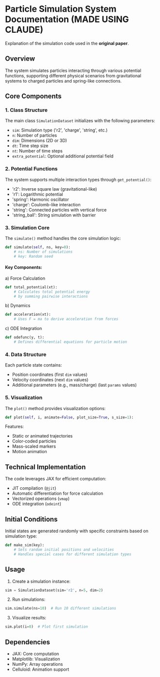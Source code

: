 # Particle Simulation System Documentation (MADE USING CLAUDE)

Explanation of the simulation code used in the **original paper**.

## Overview

The system simulates particles interacting through various potential functions, supporting different physical scenarios from gravitational systems to charged particles and spring-like connections.

## Core Components

### 1. Class Structure

The main class `SimulationDataset` initializes with the following parameters:
- `sim`: Simulation type ('r2', 'charge', 'string', etc.)
- `n`: Number of particles
- `dim`: Dimensions (2D or 3D)
- `dt`: Time step size
- `nt`: Number of time steps
- `extra_potential`: Optional additional potential field

### 2. Potential Functions

The system supports multiple interaction types through `get_potential()`:
- 'r2': Inverse square law (gravitational-like)
- 'r1': Logarithmic potential
- 'spring': Harmonic oscillator
- 'charge': Coulomb-like interaction
- 'string': Connected particles with vertical force
- 'string_ball': String simulation with barrier

### 3. Simulation Core

The `simulate()` method handles the core simulation logic:
```python
def simulate(self, ns, key=0):
    # ns: Number of simulations
    # key: Random seed
```

#### Key Components:

a) Force Calculation
```python
def total_potential(xt):
    # Calculates total potential energy 
    # by summing pairwise interactions
```

b) Dynamics
```python
def acceleration(xt):
    # Uses F = ma to derive acceleration from forces
```

c) ODE Integration
```python
def odefunc(y, t):
    # Defines differential equations for particle motion
```

### 4. Data Structure

Each particle state contains:
- Position coordinates (first `dim` values)
- Velocity coordinates (next `dim` values)
- Additional parameters (e.g., mass/charge) (last `params` values)

### 5. Visualization

The `plot()` method provides visualization options:
```python
def plot(self, i, animate=False, plot_size=True, s_size=1):
```
Features:
- Static or animated trajectories
- Color-coded particles
- Mass-scaled markers
- Motion animation

## Technical Implementation

The code leverages JAX for efficient computation:
- JIT compilation (`@jit`)
- Automatic differentiation for force calculation
- Vectorized operations (`vmap`)
- ODE integration (`odeint`)

## Initial Conditions

Initial states are generated randomly with specific constraints based on simulation type:
```python
def make_sim(key):
    # Sets random initial positions and velocities
    # Handles special cases for different simulation types
```

## Usage

1. Create a simulation instance:
```python
sim = SimulationDataset(sim='r2', n=5, dim=2)
```

2. Run simulations:
```python
sim.simulate(ns=10)  # Run 10 different simulations
```

3. Visualize results:
```python
sim.plot(i=0)  # Plot first simulation
```

## Dependencies
- JAX: Core computation
- Matplotlib: Visualization
- NumPy: Array operations
- Celluloid: Animation support
